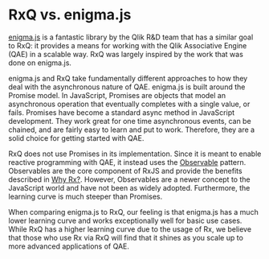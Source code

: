 # RxQ vs. enigma.js
[enigma.js](https://github.com/qlik-oss/enigma.js) is a fantastic library by the Qlik R&D team that has a similar goal to RxQ: it provides a means for working with the Qlik Associative Engine (QAE) in a scalable way. RxQ was largely inspired by the work that was done on enigma.js. 

enigma.js and RxQ take fundamentally different approaches to how they deal with the asynchronous nature of QAE. enigma.js is built around the Promise model. In JavaScript, Promises are objects that model an asynchronous operation that eventually completes with a single value, or fails. Promises have become a standard async method in JavaScript development. They work great for one time asynchronous events, can be chained, and are fairly easy to learn and put to work. Therefore, they are a solid choice for getting started with QAE.

RxQ does not use Promises in its implementation. Since it is meant to enable reactive programming with QAE, it instead uses the [Observable](https://egghead.io/lessons/javascript-introducing-the-observable) pattern. Observables are the core component of RxJS and provide the benefits described in [Why Rx?](). However, Observables are a newer concept to the JavaScript world and have not been as widely adopted. Furthermore, the learning curve is much steeper than Promises.

When comparing enigma.js to RxQ, our feeling is that enigma.js has a much lower learning curve and works exceptionally well for basic use cases. While RxQ has a higher learning curve due to the usage of Rx, we believe that those who use Rx via RxQ will find that it shines as you scale up to more advanced applications of QAE.